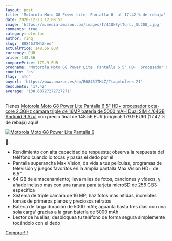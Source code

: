 ```yaml
---
layout: post
title: 'Motorola Moto G8 Power Lite  Pantalla 6  al 17.42 % de rebaja'
date: 2020-12-23 12:08:53
image: 'https://m.media-amazon.com/images/I/41OkEylTq-L._SL200_.jpg'
comments: true
category: ofertas
author: ring
slug: 'B0846JTM4Z-es'
actualPrice: 148.56 EUR
currency: EUR
price: 148.56
comparePrice: 179.9 EUR
prodname: 'Motorola Moto G8 Power Lite  Pantalla 6 5" HD+  procesador octa-core 2.3GHz  cámara triple de 16MP  batería de 5000 mAH  Dual SIM  4/64GB  Android 9   Azul'
country: 'es'
flag: '🇪🇸'
buyurl: 'https://www.amazon.es/dp/B0846JTM4Z/?tag=tolees-21'
descuento: '17.42'
average: '138.60727272727271'
---
```


Tienes [Motorola Moto G8 Power Lite  Pantalla 6 5" HD+  procesador octa-core 2.3GHz  cámara triple de 16MP  batería de 5000 mAH  Dual SIM  4/64GB  Android 9   Azul](https://www.amazon.es/dp/B0846JTM4Z/?tag=tolees-21) con precio final de  148.56 EUR (original: 179.9 EUR) (17.42 %  de rebaja) aqui!

[![Motorola Moto G8 Power Lite  Pantalla 6 ](https://m.media-amazon.com/images/I/41OkEylTq-L._SL200_.jpg)](https://www.amazon.es/dp/B0846JTM4Z/?tag=tolees-21)

🔎:

- Rendimiento con alta capacidad de respuesta; observa la respuesta del teléfono cuando lo tocas y pasas el dedo por él
- Pantalla superancha Max Vision; da vida a tus películas, programas de televisión y juegos favoritos en la amplia pantalla Max Vision HD+ de 6,5"
- 64 GB de almacenamiento; lleva miles de fotos, canciones y vídeos, y añade incluso más con una ranura para tarjeta microSD de 256 GB3 específica
- Sistema de triple cámara de 16 MP; haz fotos más nítidas, increíbles tomas de primeros planos y preciosos retratos
- Batería de larga duración de 5000 mAh; aguanta hasta tres días con una sola carga¹ gracias a la gran batería de 5000 mAh
- Lector de huellas; desbloquea tu teléfono de forma segura simplemente tocándolo con el dedo

[Comprar!!!](https://www.amazon.es/dp/B0846JTM4Z/?tag=tolees-21)

